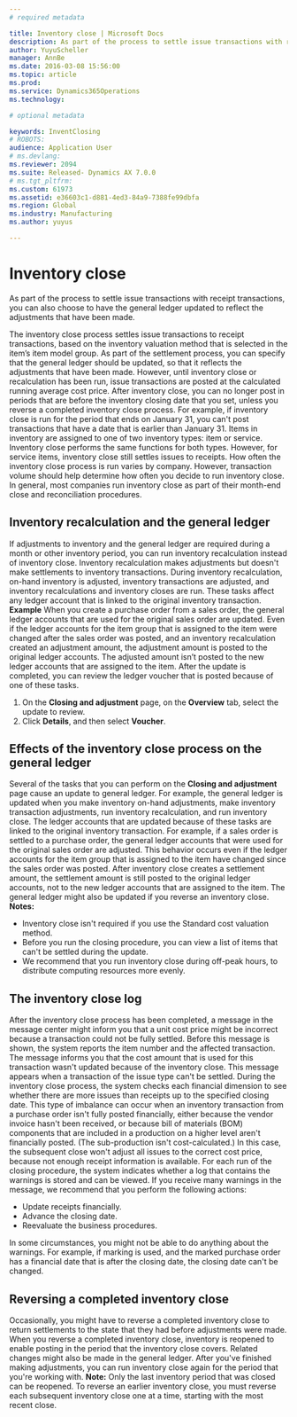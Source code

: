 ```yaml
---
# required metadata

title: Inventory close | Microsoft Docs
description: As part of the process to settle issue transactions with receipt transactions, you can also choose to have the general ledger updated to reflect the adjustments that have been made.
author: YuyuScheller
manager: AnnBe
ms.date: 2016-03-08 15:56:00
ms.topic: article
ms.prod: 
ms.service: Dynamics365Operations
ms.technology: 

# optional metadata

keywords: InventClosing
# ROBOTS: 
audience: Application User
# ms.devlang: 
ms.reviewer: 2094
ms.suite: Released- Dynamics AX 7.0.0
# ms.tgt_pltfrm: 
ms.custom: 61973
ms.assetid: e36603c1-d881-4ed3-84a9-7388fe99dbfa
ms.region: Global
ms.industry: Manufacturing
ms.author: yuyus

---
```


# Inventory close

As part of the process to settle issue transactions with receipt transactions, you can also choose to have the general ledger updated to reflect the adjustments that have been made.

The inventory close process settles issue transactions to receipt transactions, based on the inventory valuation method that is selected in the item’s item model group. As part of the settlement process, you can specify that the general ledger should be updated, so that it reflects the adjustments that have been made. However, until inventory close or recalculation has been run, issue transactions are posted at the calculated running average cost price. After inventory close, you can no longer post in periods that are before the inventory closing date that you set, unless you reverse a completed inventory close process. For example, if inventory close is run for the period that ends on January 31, you can't post transactions that have a date that is earlier than January 31. Items in inventory are assigned to one of two inventory types: item or service. Inventory close performs the same functions for both types. However, for service items, inventory close still settles issues to receipts. How often the inventory close process is run varies by company. However, transaction volume should help determine how often you decide to run inventory close. In general, most companies run inventory close as part of their month-end close and reconciliation procedures.

## Inventory recalculation and the general ledger
If adjustments to inventory and the general ledger are required during a month or other inventory period, you can run inventory recalculation instead of inventory close. Inventory recalculation makes adjustments but doesn't make settlements to inventory transactions. During inventory recalculation, on-hand inventory is adjusted, inventory transactions are adjusted, and inventory recalculations and inventory closes are run. These tasks affect any ledger account that is linked to the original inventory transaction. **Example** When you create a purchase order from a sales order, the general ledger accounts that are used for the original sales order are updated. Even if the ledger accounts for the item group that is assigned to the item were changed after the sales order was posted, and an inventory recalculation created an adjustment amount, the adjustment amount is posted to the original ledger accounts. The adjusted amount isn’t posted to the new ledger accounts that are assigned to the item. After the update is completed, you can review the ledger voucher that is posted because of one of these tasks.

1.  On the **Closing and adjustment** page, on the **Overview** tab, select the update to review.
2.  Click **Details**, and then select **Voucher**.

## Effects of the inventory close process on the general ledger
Several of the tasks that you can perform on the **Closing and adjustment** page cause an update to general ledger. For example, the general ledger is updated when you make inventory on-hand adjustments, make inventory transaction adjustments, run inventory recalculation, and run inventory close. The ledger accounts that are updated because of these tasks are linked to the original inventory transaction. For example, if a sales order is settled to a purchase order, the general ledger accounts that were used for the original sales order are adjusted. This behavior occurs even if the ledger accounts for the item group that is assigned to the item have changed since the sales order was posted. After inventory close creates a settlement amount, the settlement amount is still posted to the original ledger accounts, not to the new ledger accounts that are assigned to the item. The general ledger might also be updated if you reverse an inventory close. **Notes:**

-   Inventory close isn't required if you use the Standard cost valuation method.
-   Before you run the closing procedure, you can view a list of items that can't be settled during the update.
-   We recommend that you run inventory close during off-peak hours, to distribute computing resources more evenly.

## The inventory close log
After the inventory close process has been completed, a message in the message center might inform you that a unit cost price might be incorrect because a transaction could not be fully settled. Before this message is shown, the system reports the item number and the affected transaction. The message informs you that the cost amount that is used for this transaction wasn't updated because of the inventory close. This message appears when a transaction of the issue type can't be settled. During the inventory close process, the system checks each financial dimension to see whether there are more issues than receipts up to the specified closing date. This type of imbalance can occur when an inventory transaction from a purchase order isn't fully posted financially, either because the vendor invoice hasn't been received, or because bill of materials (BOM) components that are included in a production on a higher level aren't financially posted. (The sub-production isn't cost-calculated.) In this case, the subsequent close won't adjust all issues to the correct cost price, because not enough receipt information is available. For each run of the closing procedure, the system indicates whether a log that contains the warnings is stored and can be viewed. If you receive many warnings in the message, we recommend that you perform the following actions:

-   Update receipts financially.
-   Advance the closing date.
-   Reevaluate the business procedures.

In some circumstances, you might not be able to do anything about the warnings. For example, if marking is used, and the marked purchase order has a financial date that is after the closing date, the closing date can't be changed.

## Reversing a completed inventory close
Occasionally, you might have to reverse a completed inventory close to return settlements to the state that they had before adjustments were made. When you reverse a completed inventory close, inventory is reopened to enable posting in the period that the inventory close covers. Related changes might also be made in the general ledger. After you've finished making adjustments, you can run inventory close again for the period that you're working with. **Note:** Only the last inventory period that was closed can be reopened. To reverse an earlier inventory close, you must reverse each subsequent inventory close one at a time, starting with the most recent close.

